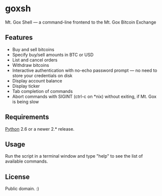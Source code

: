 # goxsh

Mt. Gox Shell — a command-line frontend to the Mt. Gox Bitcoin Exchange

## Features

- Buy and sell bitcoins
- Specify buy/sell amounts in BTC or USD
- List and cancel orders
- Withdraw bitcoins
- Interactive authentication with no-echo password prompt — no need to store your credentials on disk
- Display account balance
- Display ticker
- Tab completion of commands
- Abort commands with SIGINT (ctrl-c on *nix) without exiting, if Mt. Gox is being slow

## Requirements

[Python](http://python.org/) 2.6 or a newer 2.* release.

## Usage

Run the script in a terminal window and type "help" to see the list of available commands.

## License

Public domain. :)